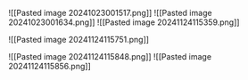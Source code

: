 ![[Pasted image 20241023001517.png]]
![[Pasted image 20241023001634.png]]
![[Pasted image 20241124115359.png]]

![[Pasted image 20241124115751.png]]


![[Pasted image 20241124115848.png]]
![[Pasted image 20241124115856.png]]